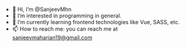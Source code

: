 - 👋 Hi, I’m @SanjeevMhn
- 👀 I’m interested in programming in general.
- 🌱 I’m currently learning frontend technologies like Vue, SASS, etc.
- 📫 How to reach me: you can reach me at sanjeevmaharjan19@gmail.com

<!---
SanjeevMhn/SanjeevMhn is a ✨ special ✨ repository because its `README.md` (this file) appears on your GitHub profile.
You can click the Preview link to take a look at your changes.
--->

